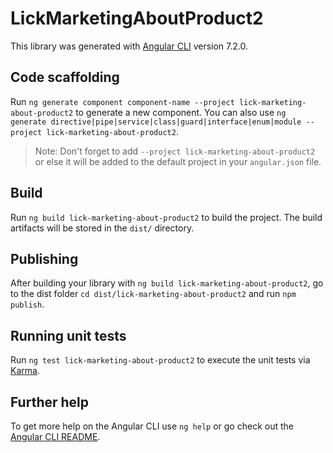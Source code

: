 # LickMarketingAboutProduct2

This library was generated with [Angular CLI](https://github.com/angular/angular-cli) version 7.2.0.

## Code scaffolding

Run `ng generate component component-name --project lick-marketing-about-product2` to generate a new component. You can also use `ng generate directive|pipe|service|class|guard|interface|enum|module --project lick-marketing-about-product2`.
> Note: Don't forget to add `--project lick-marketing-about-product2` or else it will be added to the default project in your `angular.json` file. 

## Build

Run `ng build lick-marketing-about-product2` to build the project. The build artifacts will be stored in the `dist/` directory.

## Publishing

After building your library with `ng build lick-marketing-about-product2`, go to the dist folder `cd dist/lick-marketing-about-product2` and run `npm publish`.

## Running unit tests

Run `ng test lick-marketing-about-product2` to execute the unit tests via [Karma](https://karma-runner.github.io).

## Further help

To get more help on the Angular CLI use `ng help` or go check out the [Angular CLI README](https://github.com/angular/angular-cli/blob/master/README.md).
